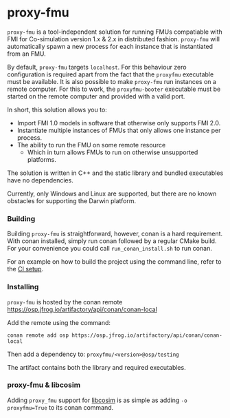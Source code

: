 # proxy-fmu

`proxy-fmu` is a tool-independent solution for running FMUs compatiable with FMI for Co-simulation version 1.x & 2.x in distributed fashion.
`proxy-fmu` will automatically spawn a new process for each instance that is instantiated from an FMU.

By default, `proxy-fmu` targets `localhost`. For this behaviour zero configuration is required apart from the fact that the `proxyfmu` executable must be available.
It is also possible to make `proxy-fmu` run instances on a remote computer. For this to work, the `proxyfmu-booter` executable must be started on the remote computer and provided with a valid port.

In short, this solution allows you to:
* Import FMI 1.0 models in software that otherwise only supports FMI 2.0.
* Instantiate multiple instances of FMUs that only allows one instance per process.
* The ability to run the FMU on some remote resource
    * Which in turn allows FMUs to run on otherwise unsupported platforms.

The solution is written in C++ and the static library and bundled executables have no dependencies.

Currently, only Windows and Linux are supported, but there are no known obstacles for supporting the Darwin platform.

### Building

Building `proxy-fmu` is straightforward, however, conan is a hard requirement.
With conan installed, simply run conan followed by a regular CMake build.
For your convenience you could call `run_conan_install.sh` to run conan.

For an example on how to build the project using the command line, refer to the [CI setup](https://github.com/open-simulation-platform/proxy-fmu/blob/master/.github/workflows/build.yml).


### Installing

`proxy-fmu` is hosted by the conan remote https://osp.jfrog.io/artifactory/api/conan/conan-local

Add the remote using the command:
```
conan remote add osp https://osp.jfrog.io/artifactory/api/conan/conan-local
```

Then add a dependency to: `proxyfmu/<version>@osp/testing`

The artifact contains both the library and required executables.

### proxy-fmu & libcosim

Adding `proxy_fmu` support for [libcosim](https://github.com/open-simulation-platform/libcosim/blob/master/conanfile.py) is as simple as adding `-o proxyfmu=True` to its conan command.